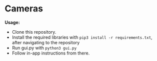 # Cameras

**Usage:**

* Clone this repository.
* Install the required libraries with `pip3 install -r requirements.txt`, after navigating to the repository
* Run gui.py with `python3 gui.py`
* Follow in-app instructions from there.